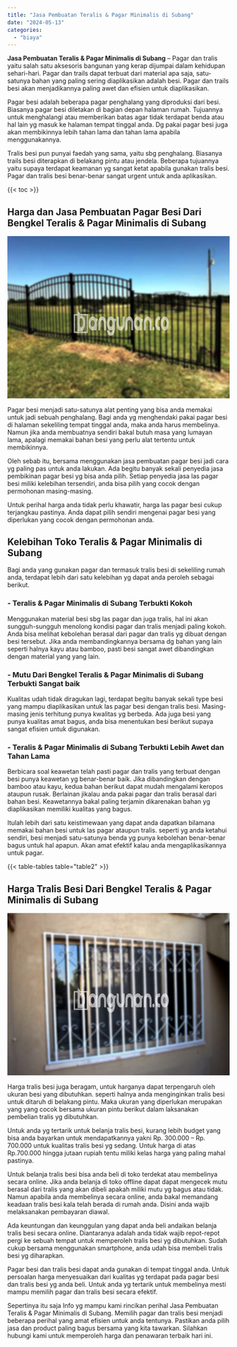 ```yaml
---
title: "Jasa Pembuatan Teralis & Pagar Minimalis di Subang"
date: "2024-05-13"
categories: 
  - "biaya"
---
```


**Jasa Pembuatan Teralis & Pagar Minimalis di Subang** – Pagar dan tralis yaitu salah satu aksesoris bangunan yang kerap dijumpai dalam kehidupan sehari-hari. Pagar dan trails dapat terbuat dari material apa saja, satu-satunya bahan yang paling sering diaplikasikan adalah besi. Pagar dan trails besi akan menjadikannya paling awet dan efisien untuk diaplikasikan.

Pagar besi adalah beberapa pagar penghalang yang diproduksi dari besi. Biasanya pagar besi diletakan di bagian depan halaman rumah. Tujuannya untuk menghalangi atau memberikan batas agar tidak terdapat benda atau hal lain yg masuk ke halaman tempat tinggal anda. Dg pakai pagar besi juga akan membikinnya lebih tahan lama dan tahan lama apabila menggunakannya.

Tralis besi pun punyai faedah yang sama, yaitu sbg penghalang. Biasanya trails besi diterapkan di belakang pintu atau jendela. Beberapa tujuannya yaitu supaya terdapat keamanan yg sangat ketat apabila gunakan tralis besi. Pagar dan tralis besi benar-benar sangat urgent untuk anda aplikasikan.

{{< toc >}}

## Harga dan Jasa Pembuatan Pagar Besi Dari Bengkel Teralis & Pagar Minimalis di Subang

![Jasa Pembuatan Teralis & Pagar Minimalis di Subang](/images/pagar-minimalis-murah-02.png)

Pagar besi menjadi satu-satunya alat penting yang bisa anda memakai untuk jadi sebuah penghalang. Bagi anda yg menghendaki pakai pagar besi di halaman sekeliling tempat tinggal anda, maka anda harus membelinya. Namun jika anda membuatnya sendiri bakal butuh masa yang lumayan lama, apalagi memakai bahan besi yang perlu alat tertentu untuk membikinnya.

Oleh sebab itu, bersama menggunakan jasa pembuatan pagar besi jadi cara yg paling pas untuk anda lakukan. Ada begitu banyak sekali penyedia jasa pembikinan pagar besi yg bisa anda pilih. Setiap penyedia jasa las pagar besi miliki kelebihan tersendiri, anda bisa pilih yang cocok dengan permohonan masing-masing.

Untuk perihal harga anda tidak perlu khawatir, harga las pagar besi cukup terjangkau pastinya. Anda dapat pilih sendiri mengenai pagar besi yang diperlukan yang cocok dengan permohonan anda.

## Kelebihan Toko Teralis & Pagar Minimalis di Subang

Bagi anda yang gunakan pagar dan termasuk tralis besi di sekeliling rumah anda, terdapat lebih dari satu kelebihan yg dapat anda peroleh sebagai berikut.

### \- Teralis & Pagar Minimalis di Subang Terbukti Kokoh

Menggunakan material besi sbg las pagar dan juga tralis, hal ini akan sungguh-sungguh menolong kondisi pagar dan tralis menjadi paling kokoh. Anda bisa melihat kebolehan berasal dari pagar dan tralis yg dibuat dengan besi tersebut. Jika anda membandingkannya bersama dg bahan yang lain seperti halnya kayu atau bamboo, pasti besi sangat awet dibandingkan dengan material yang yang lain.

### \- Mutu Dari Bengkel Teralis & Pagar Minimalis di Subang Terbukti Sangat baik

Kualitas udah tidak diragukan lagi, terdapat begitu banyak sekali type besi yang mampu diaplikasikan untuk las pagar besi dengan tralis besi. Masing-masing jenis terhitung punya kwalitas yg berbeda. Ada juga besi yang punya kualitas amat bagus, anda bisa menentukan besi berikut supaya sangat efisien untuk digunakan.

### \- Teralis & Pagar Minimalis di Subang Terbukti Lebih Awet dan Tahan Lama

Berbicara soal keawetan telah pasti pagar dan tralis yang terbuat dengan besi punya keawetan yg benar-benar baik. Jika dibandingkan dengan bamboo atau kayu, kedua bahan berikut dapat mudah mengalami keropos ataupun rusak. Berlainan jikalau anda pakai pagar dan tralis berasal dari bahan besi. Keawetannya bakal paling terjamin dikarenakan bahan yg diaplikasikan memiliki kualitas yang bagus.

Itulah lebih dari satu keistimewaan yang dapat anda dapatkan bilamana memakai bahan besi untuk las pagar ataupun tralis. seperti yg anda ketahui sendiri, besi menjadi satu-satunya benda yg punya kebolehan benar-benar bagus untuk hal apapun. Akan amat efektif kalau anda mengaplikasikannya untuk pagar.

{{< table-tables table="table2" >}}

## Harga Tralis Besi Dari Bengkel Teralis & Pagar Minimalis di Subang

![Jasa Pembuatan Teralis & Pagar Minimalis di Subang](/images/teralis-minimalis-murah-27.png)

Harga tralis besi juga beragam, untuk harganya dapat terpengaruh oleh ukuran besi yang dibutuhkan. seperti halnya anda menginginkan tralis besi untuk ditaruh di belakang pintu. Maka ukuran yang diperlukan merupakan yang yang cocok bersama ukuran pintu berikut dalam laksanakan pembelian tralis yg dibutuhkan.

Untuk anda yg tertarik untuk belanja tralis besi, kurang lebih budget yang bisa anda bayarkan untuk mendapatkannya yakni Rp. 300.000 – Rp. 700.000 untuk kualitas tralis besi yg sedang. Untuk harga di atas Rp.700.000 hingga jutaan rupiah tentu miliki kelas harga yang paling mahal pastinya.

Untuk belanja tralis besi bisa anda beli di toko terdekat atau membelinya secara online. Jika anda belanja di toko offline dapat dapat mengecek mutu berasal dari tralis yang akan dibeli apakah miliki mutu yg bagus atau tidak. Namun apabila anda membelinya secara online, anda bakal memandang keadaan tralis besi kala telah berada di rumah anda. Disini anda wajib melaksanakan pembayaran diawal.

Ada keuntungan dan keunggulan yang dapat anda beli andaikan belanja tralis besi secara online. Diantaranya adalah anda tidak wajib repot-repot pergi ke sebuah tempat untuk memperoleh tralis besi yg dibutuhkan. Sudah cukup bersama menggunakan smartphone, anda udah bisa membeli tralis besi yg diharapkan.

Pagar besi dan tralis besi dapat anda gunakan di tempat tinggal anda. Untuk persoalan harga menyesuaikan dari kualitas yg terdapat pada pagar besi dan tralis besi yg anda beli. Untuk anda yg tertarik untuk membelinya mesti mampu memilih pagar dan tralis besi secara efektif.

Sepertinya itu saja Info yg mampu kami rincikan perihal Jasa Pembuatan Teralis & Pagar Minimalis di Subang. Memilih pagar dan tralis besi menjadi beberapa perihal yang amat efisien untuk anda tentunya. Pastikan anda pilih jasa dan product paling bagus bersama yang kita tawarkan. Silahkan hubungi kami untuk memperoleh harga dan penawaran terbaik hari ini.
